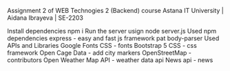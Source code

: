 Assignment 2 of WEB Technogies 2 (Backend) course
Astana IT University | Aidana Ibrayeva | SE-2203

Install dependencies npm i
Run the server usign node server.js
Used npm dependencies
express - easy and fast js framework
pat
body-parser
Used APIs and Libraries
Google Fonts CSS - fonts
Bootstrap 5 CSS - css framework
Open Cage Data - add city markers
OpenStreetMap - contributors
Open Weather Map API - weather data api
News api - news
